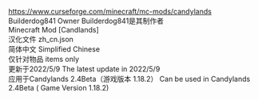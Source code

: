 https://www.curseforge.com/minecraft/mc-mods/candylands  
Builderdog841 Owner  Builderdog841是其制作者  
Minecraft Mod [Candlands]  
汉化文件 zh_cn.json   
简体中文 Simplified Chinese  
仅针对物品 items only  
更新于2022/5/9 The latest update in 2022/5/9  
应用于Candylands 2.4Beta（游戏版本 1.18.2） Can be used in Candylands 2.4Beta ( Game Version 1.18.2)  
